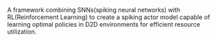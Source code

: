 A framework combining SNNs(spiking neural networks) with RL(Reinforcement Learning) to create a spiking actor model capable of learning optimal policies in D2D environments for efficient resource utilization.
